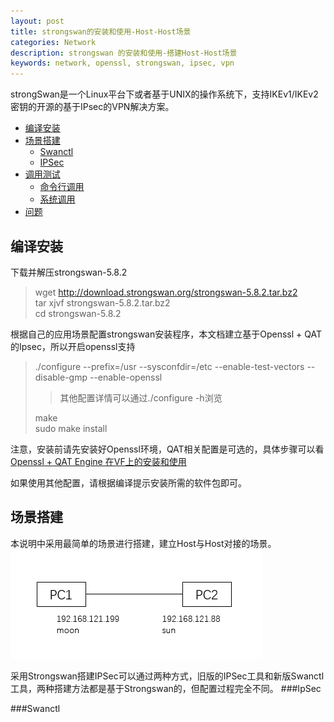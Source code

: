 ```yaml
---
layout: post
title: strongswan的安装和使用-Host-Host场景
categories: Network 
description: strongswan 的安装和使用-搭建Host-Host场景
keywords: network, openssl, strongswan, ipsec, vpn
---
```

strongSwan是一个Linux平台下或者基于UNIX的操作系统下，支持IKEv1/IKEv2密钥的开源的基于IPsec的VPN解决方案。

* [编译安装](#编译安装)
* [场景搭建](#场景搭建)
    * [Swanctl](#Swanctl)
    * [IPSec](#IPSec)
* [调用测试](#调用测试)
    * [命令行调用](#命令行调用)
    * [系统调用](#系统调用)
* [问题](#问题)
 

## 编译安装
下载并解压strongswan-5.8.2
> wget http://download.strongswan.org/strongswan-5.8.2.tar.bz2  
> tar xjvf strongswan-5.8.2.tar.bz2  
> cd strongswan-5.8.2  

根据自己的应用场景配置strongswan安装程序，本文档建立基于Openssl + QAT的Ipsec，所以开启openssl支持
> ./configure \-\-prefix=/usr -\-sysconfdir=/etc -\-enable-test-vectors -\-disable-gmp -\-enable-openssl  
> > 其他配置详情可以通过./configure -h浏览  
>
> make  
> sudo make install  

注意，安装前请先安装好Openssl环境，QAT相关配置是可选的，具体步骤可以看[Openssl + QAT Engine 在VF上的安装和使用](https://leyao-daily.github.io/2020/03/12/openssl-qat/)

如果使用其他配置，请根据编译提示安装所需的软件包即可。

## 场景搭建
本说明中采用最简单的场景进行搭建，建立Host与Host对接的场景。
![host-to-host 场景](https://raw.githubusercontent.com/leyao-daily/leyao-daily.github.io/master/images/posts/strongswan/h2h.png)

采用Strongswan搭建IPSec可以通过两种方式，旧版的IPSec工具和新版Swanctl工具，两种搭建方法都是基于Strongswan的，但配置过程完全不同。
###IpSec

###Swanctl

